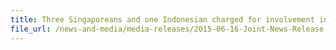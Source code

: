 ```yaml
---
title: Three Singaporeans and one Indonesian charged for involvement in contraband cigarette activities
file_url: /news-and-media/media-releases/2015-06-16-Joint-News-Release.pdf
---
```

